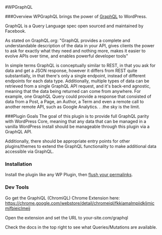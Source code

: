 #WPGraphQL

###Overview
WPGraphQL brings the power of <a href="http://graphql.org/" target="_blank">GraphQL</a> to WordPress. 

GraphQL is a Query Language spec open sourced and maintained by Facebook. 
 
As stated on GraphQL.org: "GraphQL provides a complete and understandable description of the data in your API, gives clients the power to ask for exactly what they need and nothing more, makes it easier to evolve APIs over time, and enables powerful developer tools"

In simple terms GraphQL is conceptually similar to REST, in that you ask for data and get a JSON response, however it differs from REST quite substantially, in that there's only a single endpoint, instead of different endpoints for each data type. Additionally, multiple types of data can be retrieved from a single GraphQL API request, and it's back-end agnostic, meaning that the data being returned can come from anywhere. For example, one GraphQL Query could provide a response that consisted of data from a Post, a Page, an Author, a Term and even a remote call to another remote API, such as Google Analytics. . .the sky is the limit. 

###Plugin Goals
The goal of this plugin is to provide full GraphQL parity with WordPress Core, meaning that any data that can be managed in a vanilla WordPress install should be manageable through this plugin via a GraphQL API. 

Additionally, there should be appropriate entry points for other plugins/themes to extend the GraphQL functionality to make additional data accessible via GraphQL.

### Installation
Install the plugin like any WP Plugin, then <a href="https://lmgtfy.com/?q=wordpress+flush+permalinks" target="_blank">flush your permalinks</a>. 

### Dev Tools
Go get the GraphiQL (ChromiQL) Chrome Extension here: https://chrome.google.com/webstore/detail/chromeiql/fkkiamalmpiidkljmicmjfbieiclmeij

Open the extension and set the URL to your-site.com/graphql

Check the docs in the top right to see what Queries/Mutations are available. 
